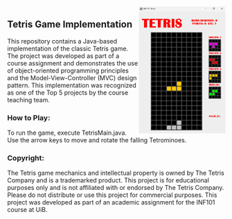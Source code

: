 <img align="right" width=200 src="./src/main/resources/tetris-inaction.png">

## Tetris Game Implementation
This repository contains a Java-based implementation of the classic Tetris game. The project was developed as part of a course assignment and demonstrates the use of object-oriented programming principles and the Model-View-Controller (MVC) design pattern. This implementation was recognized as one of the Top 5 projects by the course teaching team.

### How to Play:
To run the game, execute TetrisMain.java.
Use the arrow keys to move and rotate the falling Tetrominoes.

### Copyright:
The Tetris game mechanics and intellectual property is owned by The Tetris Company and is a trademarked product. 
This project is for educational purposes only and is not affiliated with or endorsed by The Tetris Company. Please do not distribute or use this project for commercial purposes.
This project was developed as part of an academic assignment for the INF101 course at UiB.
